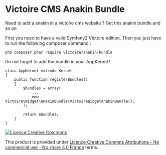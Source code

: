 Victoire CMS Anakin Bundle
============

Need to add a anakin in a victoire cms website ?
Get this anakin bundle and so on

First you need to have a valid Symfony2 Victoire edition.
Then you just have to run the following composer command :

    php composer.phar require victoire/anakin-bundle

Do not forget to add the bundle in your AppKernel !

    class AppKernel extends Kernel
    {
        public function registerBundles()
        {
            $bundles = array(
                ...
                new Victoire\Widget\AnakinBundle\VictoireWidgetAnakinBundle(),
            );

            return $bundles;
        }
    }

[![Licence Creative Commons](http://i.creativecommons.org/l/by-nc-nd/4.0/88x31.png)](http://creativecommons.org/licenses/by-nc-nd/4.0/)

This product is provided under [Licence Creative Commns Attributions - No commercial use - No share 4.0 France](http://creativecommons.org/licenses/by-nc-nd/4.0/fr/) terms.
